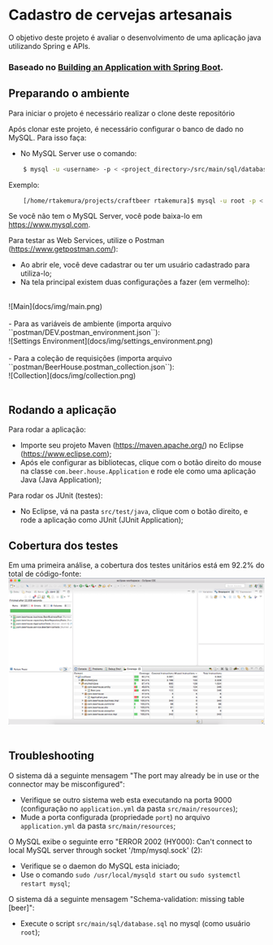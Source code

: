 # Cadastro de cervejas artesanais

O objetivo deste projeto é avaliar o desenvolvimento de uma aplicação java utilizando Spring e APIs.

### Baseado no [Building an Application with Spring Boot](https://spring.io/guides/gs/spring-boot/).


## Preparando o ambiente

Para iniciar o projeto é necessário realizar o clone deste repositório

Após clonar este projeto, é necessário configurar o banco de dado no MySQL. Para isso faça:

- No MySQL Server use o comando:

```bash
    $ mysql -u <username> -p < <project_directory>/src/main/sql/database.sql
```

Exemplo:

```bash
    [/home/rtakemura/projects/craftbeer rtakemura]$ mysql -u root -p < ./src/main/sql/database.sql
```

Se você não tem o MySQL Server, você pode baixa-lo em https://www.mysql.com.

Para testar as Web Services, utilize o Postman (https://www.getpostman.com/):

- Ao abrir ele, você deve cadastrar ou ter um usuário cadastrado para utiliza-lo;
- Na tela principal existem duas configurações a fazer (em vermelho):
<br/>
![Main](docs/img/main.png)
<br/><br/>
- Para as variáveis de ambiente (importa arquivo ``postman/DEV.postman_environment.json``):
<br/>
![Settings Environment](docs/img/settings_environment.png)
<br/><br/>
- Para a coleção de requisições (importa arquivo ``postman/BeerHouse.postman_collection.json``):
<br/>
![Collection](docs/img/collection.png)
<br/><br/>

## Rodando a aplicação

Para rodar a aplicação:

- Importe seu projeto Maven (https://maven.apache.org/) no Eclipse (https://www.eclipse.com);
- Após ele configurar as bibliotecas, clique com o botão direito do mouse na classe ``com.beer.house.Application`` e rode ele como uma aplicação Java (Java Application);

Para rodar os JUnit (testes):

- No Eclipse, vá na pasta ``src/test/java``, clique com o botão direito, e rode a aplicação como JUnit (JUnit Application);

## Cobertura dos testes

Em uma primeira análise, a cobertura dos testes unitários está em 92.2% do total de código-fonte:
<br/>
![Cobertura](docs/img/cobertura.png)
<br/><br/>

## Troubleshooting

O sistema dá a seguinte mensagem "The port may already be in use or the connector may be misconfigured":

- Verifique se outro sistema web esta executando na porta 9000 (configuração no ``application.yml`` da pasta ``src/main/resources``);
- Mude a porta configurada (propriedade ``port``) no arquivo ``application.yml`` da pasta ``src/main/resources``;

O MySQL exibe o seguinte erro "ERROR 2002 (HY000): Can't connect to local MySQL server through socket '/tmp/mysql.sock' (2):

- Verifique se o daemon do MySQL esta iniciado;
- Use o comando ``sudo /usr/local/mysqld start`` ou ``sudo systemctl restart mysql``;

O sistema dá a seguinte mensagem "Schema-validation: missing table [beer]":

- Execute o script ``src/main/sql/database.sql`` no mysql (como usuário ``root``);
